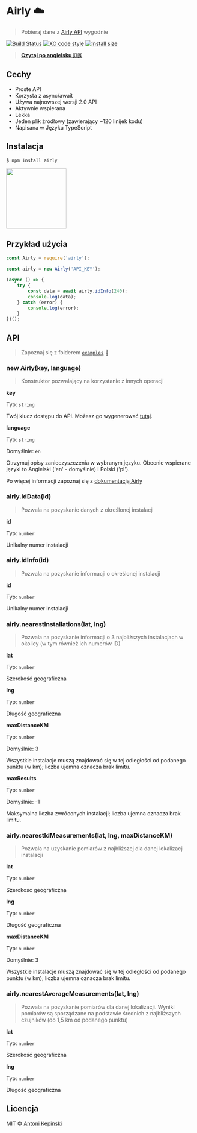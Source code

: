 # Airly :cloud:

> Pobieraj dane z [Airly API](https://developer.airly.eu/docs) wygodnie

[![Build Status](https://travis-ci.org/xxczaki/airly.svg?branch=master)](https://travis-ci.org/xxczaki/airly) 
[![XO code style](https://img.shields.io/badge/code_style-XO-5ed9c7.svg)](https://github.com/xojs/xo) 
[![Install size](https://packagephobia.now.sh/badge?p=airly)](https://packagephobia.now.sh/result?p=airly)

> [**Czytaj po angielsku 🇺🇸**](https://github.com/xxczaki/airly/blob/master/readme.md)

## Cechy

* Proste API
* Korzysta z async/await
* Używa najnowszej wersji 2.0 API
* Aktywnie wspierana
* Lekka
* Jeden plik źródłowy (zawierający ~120 linijek kodu)
* Napisana w Języku TypeScript

## Instalacja

```
$ npm install airly
```

<a href="https://www.patreon.com/akepinski">
	<img src="https://c5.patreon.com/external/logo/become_a_patron_button@2x.png" width="160">
</a>


## Przykład użycia

```js
const Airly = require('airly');

const airly = new Airly('API_KEY');

(async () => {
	try {
		const data = await airly.idInfo(240);
		console.log(data);
	} catch (error) {
		console.log(error);
	}
})();
```


## API

> Zapoznaj się z folderem [`examples`](https://github.com/xxczaki/airly/tree/master/examples) :rocket:

### new Airly(key, language)

> Konstruktor pozwalający na korzystanie z innych operacji

**key**

Typ: `string`

Twój klucz dostępu do API. Możesz go wygenerować [tutaj](https://developer.airly.eu/).

**language**

Typ: `string`

Domyślnie: `en`

Otrzymuj opisy zanieczyszczenia w wybranym języku. Obecnie wspierane języki to Angielski ('en' - domyślnie) i Polski ('pl').

Po więcej informacji zapoznaj się z [dokumentacją Airly](https://developer.airly.eu/docs#general.language)

### airly.idData(id)

> Pozwala na pozyskanie danych z określonej instalacji

**id**

Typ: `number`

Unikalny numer instalacji

### airly.idInfo(id)

> Pozwala na pozyskanie informacji o określonej instalacji

**id**

Typ: `number`

Unikalny numer instalacji

### airly.nearestInstallations(lat, lng)

> Pozwala na pozyskanie informacji o 3 najbliższych instalacjach w okolicy (w tym również ich numerów ID)

**lat**

Typ: `number`

Szerokość geograficzna

**lng**

Typ: `number`

Długość geograficzna

**maxDistanceKM**

Typ: `number`

Domyślnie: 3

Wszystkie instalacje muszą znajdować się w tej odległości od podanego punktu (w km); liczba ujemna oznacza brak limitu.

**maxResults**

Typ: `number`

Domyślnie: -1

Maksymalna liczba zwróconych instalacji; liczba ujemna oznacza brak limitu.

### airly.nearestIdMeasurements(lat, lng, maxDistanceKM)

> Pozwala na uzyskanie pomiarów z najbliższej dla danej lokalizacji instalacji

**lat**

Typ: `number`

Szerokość geograficzna

**lng**

Typ: `number`

Długość geograficzna

**maxDistanceKM**

Typ: `number`

Domyślnie: 3

Wszystkie instalacje muszą znajdować się w tej odległości od podanego punktu (w km); liczba ujemna oznacza brak limitu.

### airly.nearestAverageMeasurements(lat, lng)

> Pozwala na pozyskanie pomiarów dla danej lokalizacji. Wyniki pomiarów są sporządzane na podstawie średnich z najbliższych czujników (do 1,5 km od podanego punktu)

**lat**

Typ: `number`

Szerokość geograficzna

**lng**

Typ: `number`

Długość geograficzna

## Licencja

MIT © [Antoni Kepinski](https://kepinski.me)
